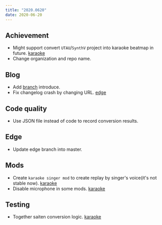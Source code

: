 ```yaml
---
title: "2020.0620"
date: 2020-06-20
---
```


## Achievement

- Might support convert `UTAU`/`SynthV` project into karaoke beatmap in future. [karaoke](#100#101@andy840119)
- Change organization and repo name.

## Blog

- Add [branch](../../Branch.md) introduce.
- Fix changelog crash by changing URL. [edge](#116@andy840119)

## Code quality

- Use JSON file instead of code to record conversion results.

## Edge

- Update edge branch into master.

## Mods

- Create `karaoke singer mod` to create replay by singer's voice(it's not stable now). [karaoke](#105@andy840119)
- Disable microphone in some mods. [karaoke](#103@andy840119)

## Testing

- Together saiten conversion logic. [karaoke](#107@andy840119)
